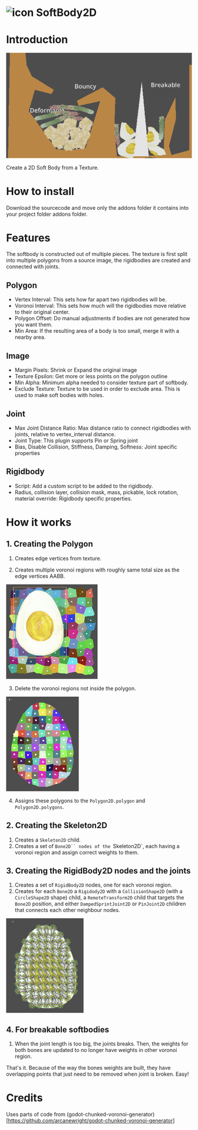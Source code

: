 # ![icon](https://raw.githubusercontent.com/Ughuuu/godot-4-softbody2d/main/addons/softbody2d/softbody2d.svg) SoftBody2D

# Introduction

![Example](docs/example.png)

Create a 2D Soft Body from a Texture.

# How to install

Download the sourcecode and move only the addons folder it contains into your project folder addons folder. 

# Features

The softbody is constructed out of multiple pieces. The texture is first split into multiple polygons from a source image, the rigidbodies are created and connected with joints.

## Polygon

* Vertex Interval: This sets how far apart two rigidbodies will be.
* Voronoi Interval: This sets how much will the rigidbodies move relative to their original center.
* Polygon Offset: Do manual adjustments if bodies are not generated how you want them.
* Min Area: If the resulting area of a body is too small, merge it with a nearby area.

## Image

* Margin Pixels: Shrink or Expand the original image
* Texture Epsilon: Get more or less points on the polygon outline
* Min Alpha: Minimum alpha needed to consider texture part of softbody.
* Exclude Texture: Texture to be used in order to exclude area. This is used to make soft bodies with holes.

## Joint

* Max Joint Distance Ratio: Max distance ratio to connect rigidbodies with joints, relative to vertex_interval distance.
* Joint Type: This plugin supports Pin or Spring joint
* Bias, Disable Collision, Stiffness, Damping, Softness: Joint specific properties

## Rigidbody

* Script: Add a custom script to be added to the rigidbody.
* Radius, collision layer, collision mask, mass, pickable, lock rotation, material override: Rigidbody specific properties.

# How it works

## 1. Creating the Polygon

1. Creates edge vertices from texture.

2. Creates multiple voronoi regions with roughly same total size as the edge vertices AABB.

![Voronoi Object](docs/voronoi_object.png)

3. Delete the voronoi regions not inside the polygon.

![Voronoi Cut](docs/voronoi_cut.png)

4. Assigns these polygons to the `Polygon2D.polygon` and `Polygon2D.polygons`.

## 2. Creating the Skeleton2D

1. Creates a `Skeleton2D` child.
2. Creates a set of `Bone2D`` nodes of the `Skeleton2D`, each having a voronoi region and assign correct weights to them.

## 3. Creating the RigidBody2D nodes and the joints

1. Creates a set of `RigidBody2D` nodes, one for each voronoi region.
2. Creates for each `Bone2D` a `Rigidody2D` with a `CollisionShape2D` (with a `CircleShape2D` shape) child, a `RemoteTransform2D` child that targets the `Bone2D` position, and either `DampedSprintJoint2D` or `PinJoint2D` children that connects each other neighbour nodes.


![Soft Body](docs/softbody.png)

## 4. For breakable softbodies


1. When the joint length is too big, the joints breaks. Then, the weights for both bones are updated to no longer have weights in other voronoi region.

That's it. Because of the way the bones weights are built, they have overlapping points that just need to be removed when joint is broken. Easy!

# Credits

Uses parts of code from (godot-chunked-voronoi-generator)[https://github.com/arcanewright/godot-chunked-voronoi-generator]
